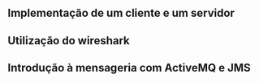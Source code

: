 ## Implementação de um cliente e um servidor
## Utilização do wireshark
## Introdução à mensageria com ActiveMQ e JMS
